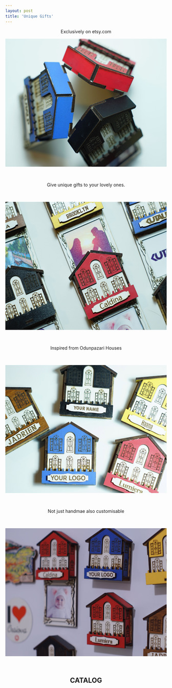```yaml
---
layout: post
title: 'Unique Gifts'
---
```

<p style="text-align: center;">Exclusively on etsy.com</p>
<p><img src="https://github.com/Kutalp/portfolio-jekyll-theme/blob/gh-pages/assets/img/projects/DSC01656.jpg?raw=true" alt="Workshop1" width="600" height="400" /></p>
<p>&nbsp;</p>
<p style="text-align: center;">Give unique gifts to your lovely ones.</p>
<p>&nbsp;</p>
<p><img src="https://github.com/Kutalp/portfolio-jekyll-theme/blob/gh-pages/assets/img/projects/DSC01653.jpg?raw=true" alt="Improve Kutalp" width="600" height="400" /></p>
<p>&nbsp;</p>
<p style="text-align: center;">Inspired from Odunpazari Houses</p>
<p>&nbsp;</p>
<p><img src="https://github.com/Kutalp/portfolio-jekyll-theme/blob/gh-pages/assets/img/projects/DSC01650.jpg?raw=true" alt="Testing Kutalp" width="600" height="400" /></p>
<p>&nbsp;</p>
<p style="text-align: center;">Not just handmae also customisable</p>
<p>&nbsp;</p>
<p><img src="https://github.com/Kutalp/portfolio-jekyll-theme/blob/gh-pages/assets/img/projects/DSC01658.jpg?raw=true" alt="Testing Kutalp" width="600" height="400" /></p>
<p>&nbsp;</p>

<h2 style="text-align: center;">CATALOG</h2>
<a data-pin-do="embedBoard" data-pin-board-width="500" data-pin-scale-height="200" data-pin-scale-width="500" href="https://tr.pinterest.com/kutalpd/unique-gifts/"></a>
